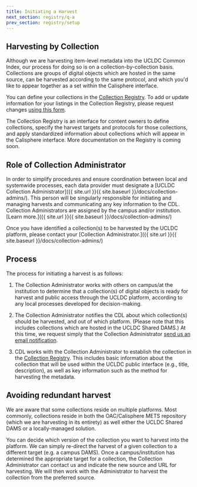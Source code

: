 ```yaml
---
title: Initiating a Harvest
next_section: registry/q-a
prev_section: registry/setup
---
```


## Harvesting by Collection
Although we are harvesting item-level metadata into the UCLDC Common Index, our process for doing so is on a collection-by-collection basis. Collections are groups of digital objects which are hosted in the same source, can be harvested according to the same protocol, and which you'd like to appear together as a set within the Calisphere interface. 

You can define your collections in the [Collection Registry](http://registry.cdlib.org). To add or update information for your listings in the Collection Registry, please request changes <a href="https://docs.google.com/forms/d/1ETVSMuRu1YlsDwp2iFRJTEp59ZulqvsoEoIcgJ09QZg/viewform">using this form</a>.

<div class="note"><p>The Collection Registry is an interface for content owners to define collections, specify the harvest targets and protocols for those collections, and apply standardized information about collections which will appear in the Calisphere interface. More documentation on the Registry is coming soon.</p></div>

## Role of Collection Administrator
In order to simplify procedures and ensure coordination between local and systemwide processes, each data provider must designate a [UCLDC Collection Administrator]({{ site.url }}{{ site.baseurl }}/docs/collection-admins/). This person will be singularly responsible for initiating and managing harvests and communicating any key information to the CDL. Collection Administrators are assigned by the campus and/or institution. [Learn more.]({{ site.url }}{{ site.baseurl }}/docs/collection-admins/)

Once you have identified a collection(s) to be harvested by the UCLDC platform, please contact your [Collection Administrator.]({{ site.url }}{{ site.baseurl }}/docs/collection-admins/)

## Process
The process for initiating a harvest is as follows:

1. The Collection Administrator works with others on campus/at the institution to determine that a collection(s) of digital objects is ready for harvest and public access through the UCLDC platform, according to any local processes developed for decision-making.

2. The Collection Administrator notifies the CDL about which collection(s) should be harvested, and out of which platform. (Please note that this includes collections which are hosted in the UCLDC Shared DAMS.) At this time, we request simply that the Collection Administrator [send us an email notification](mailto:ucldc@ucop.edu).

3. CDL works with the Collection Administrator to establish the collection in the [Collection Registry](http://registry.cdlib.org). This includes basic information about the collection that will be used within the UCLDC public interface (e.g., title, description), as well as key information such as the method for harvesting the metadata.

## Avoiding redundant harvest
We are aware that some collections reside on multiple platforms. Most commonly, collections reside in both the OAC/Calisphere METS repository (which we are harvesting in its entirety) as well either the UCLDC Shared DAMS or a locally-managed solution.

You can decide which version of the collection you want to harvest into the platform. We can simply re-direct the harvest of a given collection to a different target (e.g. a campus DAMS). Once a campus/institution has determined the appropriate target for a collection, the Collection Administrator can contact us and indicate the new source and URL for harvesting. We will then work with the Administrator to harvest the collection from the preferred source.

